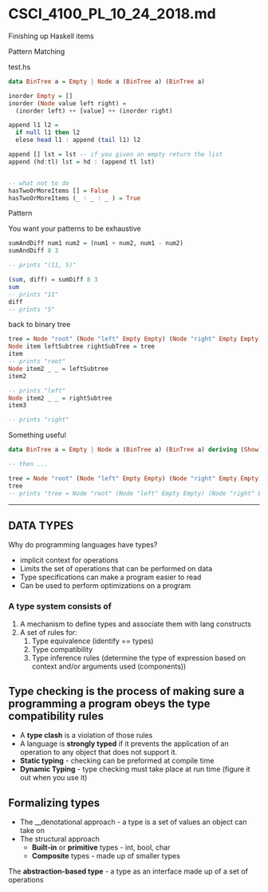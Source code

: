 # CSCI_4100_PL_10_24_2018.md

Finishing up Haskell items

Pattern Matching

test.hs

```haskell
data BinTree a = Empty | Node a (BinTree a) (BinTree a)

inorder Empty = []
inorder (Node value left right) =
  (inorder left) ++ [value] ++ (inorder right)

append l1 l2 =
  if null l1 then l2
  elese head l1 : append (tail l1) l2

append [] lst = lst -- if you given an empty return the list
append (hd:tl) lst = hd : (append tl lst)


-- what not to do
hasTwoOrMoreItems [] = False
hasTwoOrMoreItems (_ : _ : _ ) = True
```

Pattern 

You want your patterns to be exhaustive

```haskell
sumAndDiff num1 num2 = (num1 + num2, num1 - num2)
sumAndDiff 8 3

-- prints "(11, 5)"
```

```haskell
(sum, diff) = sumDiff 8 3
sum
-- prints "11"
diff
-- prints "5"
```

back to binary tree

```haskell
tree = Node "root" (Node "left" Empty Empty) (Node "right" Empty Empty)
Node item leftSubtree rightSubTree = tree
item
-- prints "root"
Node item2 _ _ = leftSubtree
item2

-- prints "left"
Node item2 _ _ = rightSubtree
item3

-- prints "right"
```

Something useful

```haskell
data BinTree a = Empty | Node a (BinTree a) (BinTree a) deriving (Show)

-- then ...

tree = Node "root" (Node "left" Empty Empty) (Node "right" Empty Empty)
tree
-- prints "tree = Node "root" (Node "left" Empty Empty) (Node "right" Empty Empty)"
```

---

## DATA TYPES

Why do programming languages have types?

* implicit context for operations
* Limits the set of operations that can be performed on data
* Type specifications can make a program easier to read
* Can be used to perform optimizations on a program

### A __type system__ consists of

1. A mechanism to define types and associate them with lang constructs
2. A set of rules for: 
    1. Type equivalence (identify == types)
    2. Type compatibility
    3. Type inference rules (determine the type of expression based on context and/or arguments used (components))

## __Type checking__ is the process of making sure a programming a program obeys the type compatibility rules

* A __type clash__ is a violation of those rules
* A language is __strongly typed__ if it prevents the application of an operation to any object that does not support it.
* __Static typing__ - checking can be preformed at compile time
* __Dynamic Typing__ - type checking must take place at run time (figure it out when you use it)

## Formalizing types

* The __denotational approach - a type is a set of values an object can take on
* The structural approach
  * __Built-in__ or __primitive__ types - int, bool, char
  * __Composite__ types - made up of smaller types

The __abstraction-based type__ -  a type as an interface made up of a set of operations